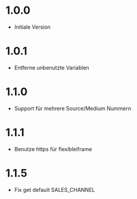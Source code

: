 # 1.0.0
- Initiale Version
# 1.0.1
- Entferne unbenutzte Variablen
# 1.1.0
- Support für mehrere Source/Medium Nummern
# 1.1.1
- Benutze https für flexibleiframe
# 1.1.5
- Fix get default SALES_CHANNEL